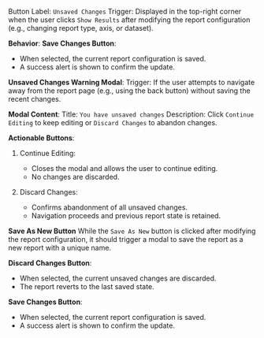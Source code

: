 Button Label: `Unsaved Changes`
Trigger: Displayed in the top-right corner when the user clicks `Show Results` after modifying the report configuration (e.g., changing report type, axis, or dataset).

**Behavior**:
**Save Changes Button**:
- When selected, the current report configuration is saved.
- A success alert is shown to confirm the update.

**Unsaved Changes Warning Modal**:
Trigger: If the user attempts to navigate away from the report page (e.g., using the back button) without saving the recent changes.

**Modal Content**:
Title: `You have unsaved changes`
Description: Click `Continue Editing` to keep editing or `Discard Changes` to abandon changes.

**Actionable Buttons**:
1. Continue Editing:
   * Closes the modal and allows the user to continue editing.
   * No changes are discarded.

2. Discard Changes:
   * Confirms abandonment of all unsaved changes.
   * Navigation proceeds and previous report state is retained.


**Save As New Button** While  the `Save As New` button is clicked after modifying the report configuration, it should trigger a modal to save the report as a new report with a unique name.

**Discard Changes Button**:
- When selected, the current unsaved changes are discarded.
- The report reverts to the last saved state.

**Save Changes Button**:
- When selected, the current report configuration is saved.
- A success alert is shown to confirm the update.